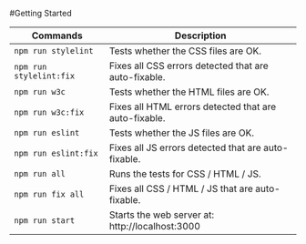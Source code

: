 #Getting Started

| Commands  |  Description |
|---|---|
| ```npm run stylelint```  |   Tests whether the CSS files are OK. |
| ```npm run stylelint:fix```  |   Fixes all CSS errors detected that are auto-fixable. |
| ```npm run w3c```  |   Tests whether the HTML files are OK. |
| ```npm run w3c:fix```  |   Fixes all HTML errors detected that are auto-fixable. |
| ```npm run eslint```  |  Tests whether the JS files are OK. |
| ```npm run eslint:fix```  |  Fixes all JS errors detected that are auto-fixable. |
| ```npm run all```  |   Runs the tests for CSS / HTML / JS. |
| ```npm run fix all```  |  Fixes all CSS / HTML / JS that are auto-fixable. |
| ```npm run start```  |  Starts the web server at: http://localhost:3000 |
